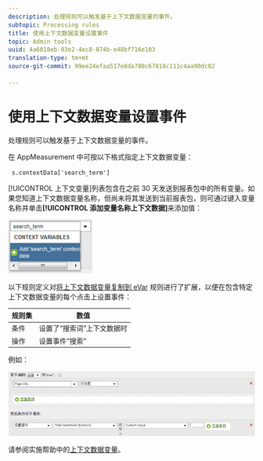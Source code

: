 ```yaml
---
description: 处理规则可以触发基于上下文数据变量的事件。
subtopic: Processing rules
title: 使用上下文数据变量设置事件
topic: Admin tools
uuid: 4a6018eb-03e2-4ec8-874b-e48bf716e103
translation-type: tm+mt
source-git-commit: 99ee24efaa517e8da700c67818c111c4aa90dc02

---
```



# 使用上下文数据变量设置事件

处理规则可以触发基于上下文数据变量的事件。

在 AppMeasurement 中可按以下格式指定上下文数据变量：

```
 s.contextData['search_term']
```

[!UICONTROL 上下文变量]列表包含在之前 30 天发送到报表包中的所有变量。如果您知道上下文数据变量名称，但尚未将其发送到当前报表包，则可通过键入变量名称并单击&#x200B;**[!UICONTROL 添加变量名称上下文数据]**&#x200B;来添加值：

![](assets/add-context-variable.png)

以下规则定义对[将上下文数据变量复制到 eVar](/help/admin/admin/c-processing-rules/processing-rules-examples/processing-rules-copy-context-data.md) 规则进行了扩展，以便在包含特定上下文数据变量的每个点击上设置事件：

| 规则集 | 数值 |
|---|---|
| 条件 | 设置了“搜索词”上下文数据时 |
| 操作 | 设置事件“搜索” |

例如：

![](assets/processing_rule_set_event.png)

请参阅实施帮助中的[上下文数据变量](https://marketing.adobe.com/resources/help/en_US/sc/implement/context_data_variables.html)。
